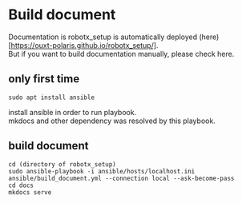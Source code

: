 # Build document

Documentation is robotx_setup is automatically deployed (here)[https://ouxt-polaris.github.io/robotx_setup/].  
But if you want to build documentation manually, please check here.  

## only first time
```
sudo apt install ansible
```
install ansible in order to run playbook.  
mkdocs and other dependency was resolved by this playbook.  

## build document
```
cd (directory of robotx_setup)
sudo ansible-playbook -i ansible/hosts/localhost.ini ansible/build_document.yml --connection local --ask-become-pass
cd docs
mkdocs serve
```